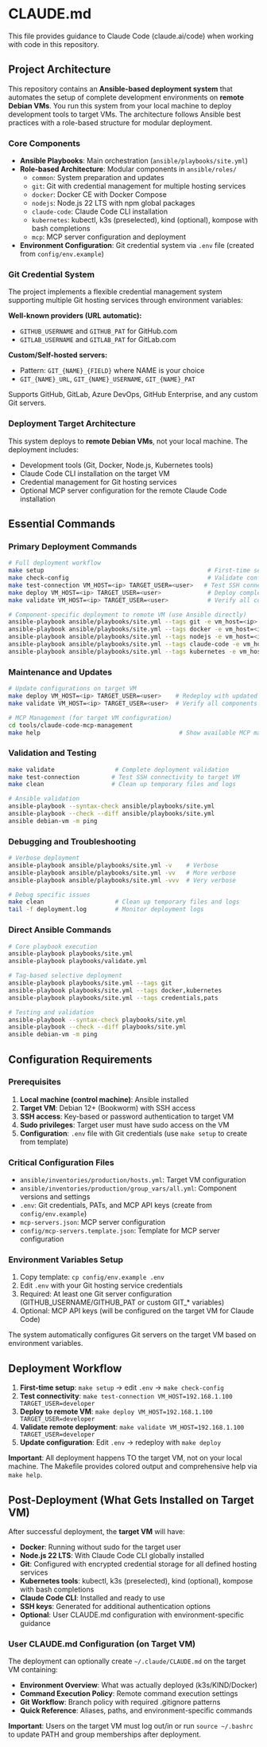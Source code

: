 # CLAUDE.md

This file provides guidance to Claude Code (claude.ai/code) when working with code in this repository.

## Project Architecture

This repository contains an **Ansible-based deployment system** that automates the setup of complete development environments on **remote Debian VMs**. You run this system from your local machine to deploy development tools to target VMs. The architecture follows Ansible best practices with a role-based structure for modular deployment.

### Core Components

- **Ansible Playbooks**: Main orchestration (`ansible/playbooks/site.yml`)
- **Role-based Architecture**: Modular components in `ansible/roles/`
  - `common`: System preparation and updates
  - `git`: Git with credential management for multiple hosting services  
  - `docker`: Docker CE with Docker Compose
  - `nodejs`: Node.js 22 LTS with npm global packages
  - `claude-code`: Claude Code CLI installation
  - `kubernetes`: kubectl, k3s (preselected), kind (optional), kompose with bash completions
  - `mcp`: MCP server configuration and deployment
- **Environment Configuration**: Git credential system via `.env` file (created from `config/env.example`)

### Git Credential System

The project implements a flexible credential management system supporting multiple Git hosting services through environment variables:

**Well-known providers (URL automatic):**
- `GITHUB_USERNAME` and `GITHUB_PAT` for GitHub.com
- `GITLAB_USERNAME` and `GITLAB_PAT` for GitLab.com

**Custom/Self-hosted servers:**
- Pattern: `GIT_{NAME}_{FIELD}` where NAME is your choice
- `GIT_{NAME}_URL`, `GIT_{NAME}_USERNAME`, `GIT_{NAME}_PAT`

Supports GitHub, GitLab, Azure DevOps, GitHub Enterprise, and any custom Git servers.

### Deployment Target Architecture

This system deploys to **remote Debian VMs**, not your local machine. The deployment includes:
- Development tools (Git, Docker, Node.js, Kubernetes tools)
- Claude Code CLI installation on the target VM
- Credential management for Git hosting services
- Optional MCP server configuration for the remote Claude Code installation

## Essential Commands

### Primary Deployment Commands
```bash
# Full deployment workflow
make setup                                              # First-time setup, creates .env from template
make check-config                                       # Validate configuration
make test-connection VM_HOST=<ip> TARGET_USER=<user>   # Test SSH connectivity to target VM
make deploy VM_HOST=<ip> TARGET_USER=<user>             # Deploy complete development stack to remote VM
make validate VM_HOST=<ip> TARGET_USER=<user>           # Verify all components on remote VM

# Component-specific deployment to remote VM (use Ansible directly)
ansible-playbook ansible/playbooks/site.yml --tags git -e vm_host=<ip> -e target_vm_user=<user>
ansible-playbook ansible/playbooks/site.yml --tags docker -e vm_host=<ip> -e target_vm_user=<user>
ansible-playbook ansible/playbooks/site.yml --tags nodejs -e vm_host=<ip> -e target_vm_user=<user>
ansible-playbook ansible/playbooks/site.yml --tags claude-code -e vm_host=<ip> -e target_vm_user=<user>
ansible-playbook ansible/playbooks/site.yml --tags kubernetes -e vm_host=<ip> -e target_vm_user=<user>
```

### Maintenance and Updates
```bash
# Update configurations on target VM
make deploy VM_HOST=<ip> TARGET_USER=<user>    # Redeploy with updated .env configuration
make validate VM_HOST=<ip> TARGET_USER=<user>  # Verify all components after changes

# MCP Management (for target VM configuration)
cd tools/claude-code-mcp-management
make help                                       # Show available MCP management commands
```

### Validation and Testing
```bash
make validate                 # Complete deployment validation
make test-connection         # Test SSH connectivity to target VM
make clean                   # Clean up temporary files and logs

# Ansible validation
ansible-playbook --syntax-check ansible/playbooks/site.yml
ansible-playbook --check --diff ansible/playbooks/site.yml
ansible debian-vm -m ping
```

### Debugging and Troubleshooting
```bash
# Verbose deployment
ansible-playbook ansible/playbooks/site.yml -v    # Verbose
ansible-playbook ansible/playbooks/site.yml -vv   # More verbose
ansible-playbook ansible/playbooks/site.yml -vvv  # Very verbose

# Debug specific issues
make clean                    # Clean up temporary files and logs
tail -f deployment.log        # Monitor deployment logs
```

### Direct Ansible Commands
```bash
# Core playbook execution
ansible-playbook playbooks/site.yml
ansible-playbook playbooks/validate.yml

# Tag-based selective deployment
ansible-playbook playbooks/site.yml --tags git
ansible-playbook playbooks/site.yml --tags docker,kubernetes
ansible-playbook playbooks/site.yml --tags credentials,pats

# Testing and validation
ansible-playbook --syntax-check playbooks/site.yml
ansible-playbook --check --diff playbooks/site.yml
ansible debian-vm -m ping
```

## Configuration Requirements

### Prerequisites
1. **Local machine (control machine)**: Ansible installed
2. **Target VM**: Debian 12+ (Bookworm) with SSH access
3. **SSH access**: Key-based or password authentication to target VM
4. **Sudo privileges**: Target user must have sudo access on the VM
5. **Configuration**: `.env` file with Git credentials (use `make setup` to create from template)

### Critical Configuration Files
- `ansible/inventories/production/hosts.yml`: Target VM configuration
- `ansible/inventories/production/group_vars/all.yml`: Component versions and settings
- `.env`: Git credentials, PATs, and MCP API keys (create from `config/env.example`)
- `mcp-servers.json`: MCP server configuration
- `config/mcp-servers.template.json`: Template for MCP server configuration

### Environment Variables Setup
1. Copy template: `cp config/env.example .env`
2. Edit `.env` with your Git hosting service credentials
3. Required: At least one Git server configuration (GITHUB_USERNAME/GITHUB_PAT or custom GIT_* variables)
4. Optional: MCP API keys (will be configured on the target VM for Claude Code)

The system automatically configures Git servers on the target VM based on environment variables.

## Deployment Workflow

1. **First-time setup**: `make setup` → edit `.env` → `make check-config`
2. **Test connectivity**: `make test-connection VM_HOST=192.168.1.100 TARGET_USER=developer`
3. **Deploy to remote VM**: `make deploy VM_HOST=192.168.1.100 TARGET_USER=developer`
4. **Validate remote deployment**: `make validate VM_HOST=192.168.1.100 TARGET_USER=developer`
5. **Update configuration**: Edit `.env` → redeploy with `make deploy`

**Important**: All deployment happens TO the target VM, not on your local machine. The Makefile provides colored output and comprehensive help via `make help`.

## Post-Deployment (What Gets Installed on Target VM)

After successful deployment, the **target VM** will have:
- **Docker**: Running without sudo for the target user
- **Node.js 22 LTS**: With Claude Code CLI globally installed
- **Git**: Configured with encrypted credential storage for all defined hosting services
- **Kubernetes tools**: kubectl, k3s (preselected), kind (optional), kompose with bash completions
- **Claude Code CLI**: Installed and ready to use
- **SSH keys**: Generated for additional authentication options
- **Optional**: User CLAUDE.md configuration with environment-specific guidance

### User CLAUDE.md Configuration (on Target VM)

The deployment can optionally create `~/.claude/CLAUDE.md` on the target VM containing:
- **Environment Overview**: What was actually deployed (k3s/KIND/Docker)
- **Command Execution Policy**: Remote command execution settings
- **Git Workflow**: Branch policy with required .gitignore patterns
- **Quick Reference**: Aliases, paths, and environment-specific commands

**Important**: Users on the target VM must log out/in or run `source ~/.bashrc` to update PATH and group memberships after deployment.